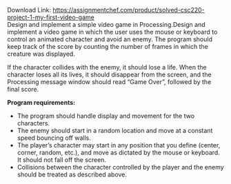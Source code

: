 Download Link: https://assignmentchef.com/product/solved-csc220-project-1-my-first-video-game
<br>
Design and implement a simple video game in Processing.Design and implement a video game in which the user uses the mouse or keyboard to control an animated character and avoid an enemy. The program should keep track of the score by counting the number of frames in which the creature was displayed.

If the character collides with the enemy, it should lose a life. When the character loses all its lives, it should disappear from the screen, and the Processing message window should read “Game Over”, followed by the final score.

<strong>Program requirements: </strong>

<ul>

 <li>The program should handle display and movement for the two characters.</li>

 <li>The enemy should start in a random location and move at a constant speed bouncing off walls.</li>

 <li>The player’s character may start in any position that you define (center, corner, random, etc.), and move as dictated by the mouse or keyboard. It should not fall off the screen.</li>

 <li>Collisions between the character controlled by the player and the enemy should be treated as described above.</li>

</ul>


